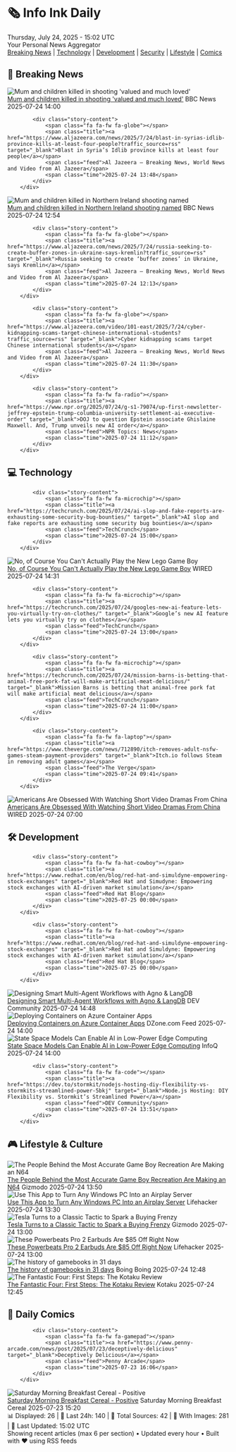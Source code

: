 <!-- Processing 54 RSS feeds at 2025-07-24 15:01:47 UTC -->
<!-- Processing: Penny Arcade -->
<!-- Processing: Poorly Drawn Lines -->
<!-- Processing: Garfield -->
<!-- Processing: Cyanide & Happiness -->
<!-- Processing: Questionable Content -->
<!-- Processing: Dinosaur Comics -->
<!-- Processing: CNN Top Stories -->
<!-- Processing: BBC Breaking News -->
<!-- Processing: CBC News -->
<!-- Error processing https://rss.cbc.ca/lineup/topstories.xml: The read operation timed out -->
<!-- Processing: Reuters World News -->
<!-- Processing: NBC News Breaking -->
<!-- Processing: Guardian World News -->
<!-- Processing: TechCrunch -->
<!-- Processing: WIRED -->
<!-- Processing: Hacker News -->
<!-- Processing: Dev.to -->
<!-- Processing: DistroWatch -->
<!-- Processing: Red Hat Blog -->
<!-- Processing: GitLab Blog -->
<!-- Processing: InfoQ -->
<!-- Processing: DZone -->
<!-- Processing: The Pragmatic Engineer -->
<!-- Processing: Lifehacker -->
<!-- Processing: Boing Boing -->
<!-- Processing: Krebs on Security -->
<!-- Generated 12 new posts out of 25 feeds processed -->
<div class="newspaper-header">
    <h1 class="newspaper-title">🗞️ Info Ink Daily</h1>
    <div class="newspaper-date">Thursday, July 24, 2025 - 15:02 UTC</div>
    <div class="newspaper-subtitle">Your Personal News Aggregator</div>
</div>

<div class="newspaper-nav">
    <a href="#breaking">Breaking News</a> |
    <a href="#tech">Technology</a> |
    <a href="#dev">Development</a> |
    <a href="#security">Security</a> |
    <a href="#lifestyle">Lifestyle</a> |
    <a href="#webcomics">Comics</a>
</div>

<div class="news-section breaking-news" id="breaking">
<h2 class="section-header">🚨 Breaking News</h2>
<div class="stories-container">
<div class="story">
            <img src="https://ichef.bbci.co.uk/ace/standard/240/cpsprodpb/aa3d/live/1dfd36e0-687d-11f0-8f9f-1d38db11c370.png" alt="Mum and children killed in shooting &#x27;valued and much loved&#x27;" class="story-image" loading="lazy" onerror="this.style.display='none'">
            <div class="story-content">
                <span class="fa fa-fw fa-flag"></span>
                <span class="title"><a href="https://www.bbc.com/news/articles/c9vrw3xd77jo" target="_blank">Mum and children killed in shooting &#x27;valued and much loved&#x27;</a></span>
                <span class="feed">BBC News</span>
                <span class="time">2025-07-24 14:00</span>
            </div>
        </div>
<div class="story">
            
            <div class="story-content">
                <span class="fa fa-fw fa-globe"></span>
                <span class="title"><a href="https://www.aljazeera.com/news/2025/7/24/blast-in-syrias-idlib-province-kills-at-least-four-people?traffic_source=rss" target="_blank">Blast in Syria’s Idlib province kills at least four people</a></span>
                <span class="feed">Al Jazeera – Breaking News, World News and Video from Al Jazeera</span>
                <span class="time">2025-07-24 13:48</span>
            </div>
        </div>
<div class="story">
            <img src="https://ichef.bbci.co.uk/ace/standard/240/cpsprodpb/aa3d/live/1dfd36e0-687d-11f0-8f9f-1d38db11c370.png" alt="Mum and children killed in Northern Ireland shooting named" class="story-image" loading="lazy" onerror="this.style.display='none'">
            <div class="story-content">
                <span class="fa fa-fw fa-flag"></span>
                <span class="title"><a href="https://www.bbc.com/news/articles/c9vrw3xd77jo" target="_blank">Mum and children killed in Northern Ireland shooting named</a></span>
                <span class="feed">BBC News</span>
                <span class="time">2025-07-24 12:54</span>
            </div>
        </div>
<div class="story">
            
            <div class="story-content">
                <span class="fa fa-fw fa-globe"></span>
                <span class="title"><a href="https://www.aljazeera.com/news/2025/7/24/russia-seeking-to-create-buffer-zones-in-ukraine-says-kremlin?traffic_source=rss" target="_blank">Russia seeking to create ‘buffer zones’ in Ukraine, says Kremlin</a></span>
                <span class="feed">Al Jazeera – Breaking News, World News and Video from Al Jazeera</span>
                <span class="time">2025-07-24 12:13</span>
            </div>
        </div>
<div class="story">
            
            <div class="story-content">
                <span class="fa fa-fw fa-globe"></span>
                <span class="title"><a href="https://www.aljazeera.com/video/101-east/2025/7/24/cyber-kidnapping-scams-target-chinese-international-students?traffic_source=rss" target="_blank">Cyber kidnapping scams target Chinese international students</a></span>
                <span class="feed">Al Jazeera – Breaking News, World News and Video from Al Jazeera</span>
                <span class="time">2025-07-24 11:30</span>
            </div>
        </div>
<div class="story">
            
            <div class="story-content">
                <span class="fa fa-fw fa-radio"></span>
                <span class="title"><a href="https://www.npr.org/2025/07/24/g-s1-79074/up-first-newsletter-jeffrey-epstein-trump-columbia-university-settlement-ai-executive-order" target="_blank">DOJ to question Epstein associate Ghislaine Maxwell. And, Trump unveils new AI order</a></span>
                <span class="feed">NPR Topics: News</span>
                <span class="time">2025-07-24 11:12</span>
            </div>
        </div>
</div>
</div>
<div class="news-section tech-news" id="tech">
<h2 class="section-header">💻 Technology</h2>
<div class="stories-container">
<div class="story">
            
            <div class="story-content">
                <span class="fa fa-fw fa-microchip"></span>
                <span class="title"><a href="https://techcrunch.com/2025/07/24/ai-slop-and-fake-reports-are-exhausting-some-security-bug-bounties/" target="_blank">AI slop and fake reports are exhausting some security bug bounties</a></span>
                <span class="feed">TechCrunch</span>
                <span class="time">2025-07-24 15:00</span>
            </div>
        </div>
<div class="story">
            <img src="https://media.wired.com/photos/68822db547e702a519d69caf/master/pass/072425_Lego-Game-Boy-1.jpg" alt="No, of Course You Can&#x27;t Actually Play the New Lego Game Boy" class="story-image" loading="lazy" onerror="this.style.display='none'">
            <div class="story-content">
                <span class="fa fa-fw fa-bolt"></span>
                <span class="title"><a href="https://www.wired.com/story/no-of-course-you-cant-actually-play-the-new-lego-game-boy/" target="_blank">No, of Course You Can&#x27;t Actually Play the New Lego Game Boy</a></span>
                <span class="feed">WIRED</span>
                <span class="time">2025-07-24 14:31</span>
            </div>
        </div>
<div class="story">
            
            <div class="story-content">
                <span class="fa fa-fw fa-microchip"></span>
                <span class="title"><a href="https://techcrunch.com/2025/07/24/googles-new-ai-feature-lets-you-virtually-try-on-clothes/" target="_blank">Google’s new AI feature lets you virtually try on clothes</a></span>
                <span class="feed">TechCrunch</span>
                <span class="time">2025-07-24 13:00</span>
            </div>
        </div>
<div class="story">
            
            <div class="story-content">
                <span class="fa fa-fw fa-microchip"></span>
                <span class="title"><a href="https://techcrunch.com/2025/07/24/mission-barns-is-betting-that-animal-free-pork-fat-will-make-artificial-meat-delicious/" target="_blank">Mission Barns is betting that animal-free pork fat will make artificial meat delicious</a></span>
                <span class="feed">TechCrunch</span>
                <span class="time">2025-07-24 11:00</span>
            </div>
        </div>
<div class="story">
            
            <div class="story-content">
                <span class="fa fa-fw fa-laptop"></span>
                <span class="title"><a href="https://www.theverge.com/news/712890/itch-removes-adult-nsfw-games-steam-payment-providers" target="_blank">Itch.io follows Steam in removing adult games</a></span>
                <span class="feed">The Verge</span>
                <span class="time">2025-07-24 09:41</span>
            </div>
        </div>
<div class="story">
            <img src="https://media.wired.com/photos/687ea98ef6dc238f720ac669/master/pass/Obsessed-Drama-ReelShort-Business-2165351450.jpg" alt="Americans Are Obsessed With Watching Short Video Dramas From China" class="story-image" loading="lazy" onerror="this.style.display='none'">
            <div class="story-content">
                <span class="fa fa-fw fa-bolt"></span>
                <span class="title"><a href="https://www.wired.com/story/china-reel-short-dramas-video-social-media/" target="_blank">Americans Are Obsessed With Watching Short Video Dramas From China</a></span>
                <span class="feed">WIRED</span>
                <span class="time">2025-07-24 07:00</span>
            </div>
        </div>
</div>
</div>
<div class="news-section dev-news" id="dev">
<h2 class="section-header">🛠️ Development</h2>
<div class="stories-container">
<div class="story">
            
            <div class="story-content">
                <span class="fa fa-fw fa-hat-cowboy"></span>
                <span class="title"><a href="https://www.redhat.com/en/blog/red-hat-and-simuldyne-empowering-stock-exchanges" target="_blank">Red Hat and Simudyne: Empowering stock exchanges with AI-driven market simulation</a></span>
                <span class="feed">Red Hat Blog</span>
                <span class="time">2025-07-25 00:00</span>
            </div>
        </div>
<div class="story">
            
            <div class="story-content">
                <span class="fa fa-fw fa-hat-cowboy"></span>
                <span class="title"><a href="https://www.redhat.com/en/blog/red-hat-and-simuldyne-empowering-stock-exchanges" target="_blank">Red Hat and Simuldyne: Empowering stock exchanges with AI-driven market simulation</a></span>
                <span class="feed">Red Hat Blog</span>
                <span class="time">2025-07-25 00:00</span>
            </div>
        </div>
<div class="story">
            <img src="https://media2.dev.to/dynamic/image/width=800%2Cheight=%2Cfit=scale-down%2Cgravity=auto%2Cformat=auto/https%3A%2F%2Fdev-to-uploads.s3.amazonaws.com%2Fuploads%2Farticles%2Fjksd9oiov7sxpqhxjdzm.png" alt="Designing Smart Multi-Agent Workflows with Agno &amp; LangDB" class="story-image" loading="lazy" onerror="this.style.display='none'">
            <div class="story-content">
                <span class="fa fa-fw fa-code"></span>
                <span class="title"><a href="https://dev.to/langdb/designing-smart-multi-agent-workflows-with-agno-langdb-nic" target="_blank">Designing Smart Multi-Agent Workflows with Agno &amp; LangDB</a></span>
                <span class="feed">DEV Community</span>
                <span class="time">2025-07-24 14:48</span>
            </div>
        </div>
<div class="story">
            <img src="https://dz2cdn1.dzone.com/thumbnail?fid=18524223&w=600" alt="Deploying Containers on Azure Container Apps" class="story-image" loading="lazy" onerror="this.style.display='none'">
            <div class="story-content">
                <span class="fa fa-fw fa-newspaper"></span>
                <span class="title"><a href="https://dzone.com/articles/deploying-containers-on-azure-infrastructure" target="_blank">Deploying Containers on Azure Container Apps</a></span>
                <span class="feed">DZone.com Feed</span>
                <span class="time">2025-07-24 14:00</span>
            </div>
        </div>
<div class="story">
            <img src="https://res.infoq.com/news/2025/07/state-space-models-edge-compute/en/headerimage/state-space-model-low-power-1753257525965.jpeg" alt="State Space Models Can Enable AI in Low-Power Edge Computing" class="story-image" loading="lazy" onerror="this.style.display='none'">
            <div class="story-content">
                <span class="fa fa-fw fa-info-circle"></span>
                <span class="title"><a href="https://www.infoq.com/news/2025/07/state-space-models-edge-compute/?utm_campaign=infoq_content&utm_source=infoq&utm_medium=feed&utm_term=global" target="_blank">State Space Models Can Enable AI in Low-Power Edge Computing</a></span>
                <span class="feed">InfoQ</span>
                <span class="time">2025-07-24 14:00</span>
            </div>
        </div>
<div class="story">
            
            <div class="story-content">
                <span class="fa fa-fw fa-code"></span>
                <span class="title"><a href="https://dev.to/stormkit/nodejs-hosting-diy-flexibility-vs-stormkits-streamlined-power-5bkj" target="_blank">Node.js Hosting: DIY Flexibility vs. Stormkit’s Streamlined Power</a></span>
                <span class="feed">DEV Community</span>
                <span class="time">2025-07-24 13:51</span>
            </div>
        </div>
</div>
</div>
<div class="news-section lifestyle-news" id="lifestyle">
<h2 class="section-header">🎮 Lifestyle & Culture</h2>
<div class="stories-container">
<div class="story">
            <img src="https://gizmodo.com/app/uploads/2025/07/M64.png" alt="The People Behind the Most Accurate Game Boy Recreation Are Making an N64" class="story-image" loading="lazy" onerror="this.style.display='none'">
            <div class="story-content">
                <span class="fa fa-fw fa-computer"></span>
                <span class="title"><a href="https://gizmodo.com/the-people-behind-the-most-accurate-game-boy-recreation-are-making-an-n64-2000633714" target="_blank">The People Behind the Most Accurate Game Boy Recreation Are Making an N64</a></span>
                <span class="feed">Gizmodo</span>
                <span class="time">2025-07-24 13:50</span>
            </div>
        </div>
<div class="story">
            <img src="https://lifehacker.com/imagery/articles/01K0WT3953MYJKRT4Y473MB12T/hero-image.png" alt="Use This App to Turn Any Windows PC Into an Airplay Server" class="story-image" loading="lazy" onerror="this.style.display='none'">
            <div class="story-content">
                <span class="fa fa-fw fa-life-ring"></span>
                <span class="title"><a href="https://lifehacker.com/tech/turn-windows-pc-into-airplay-server?utm_medium=RSS" target="_blank">Use This App to Turn Any Windows PC Into an Airplay Server</a></span>
                <span class="feed">Lifehacker</span>
                <span class="time">2025-07-24 13:30</span>
            </div>
        </div>
<div class="story">
            <img src="https://gizmodo.com/app/uploads/2023/05/e4c1545064b9ed90267332f76a3ad32f.jpg" alt="Tesla Turns to a Classic Tactic to Spark a Buying Frenzy" class="story-image" loading="lazy" onerror="this.style.display='none'">
            <div class="story-content">
                <span class="fa fa-fw fa-computer"></span>
                <span class="title"><a href="https://gizmodo.com/tesla-turns-to-a-classic-tactic-to-spark-a-buying-frenzy-2000633617" target="_blank">Tesla Turns to a Classic Tactic to Spark a Buying Frenzy</a></span>
                <span class="feed">Gizmodo</span>
                <span class="time">2025-07-24 13:00</span>
            </div>
        </div>
<div class="story">
            <img src="https://lifehacker.com/imagery/articles/01K0XNG818H1FZE2R26BK6NXDH/hero-image.png" alt="These Powerbeats Pro 2 Earbuds Are $85 Off Right Now" class="story-image" loading="lazy" onerror="this.style.display='none'">
            <div class="story-content">
                <span class="fa fa-fw fa-life-ring"></span>
                <span class="title"><a href="https://lifehacker.com/tech/refurbished-beats-powerbeats-pro-2-earbuds-sale?utm_medium=RSS" target="_blank">These Powerbeats Pro 2 Earbuds Are $85 Off Right Now</a></span>
                <span class="feed">Lifehacker</span>
                <span class="time">2025-07-24 13:00</span>
            </div>
        </div>
<div class="story">
            <img src="https://i0.wp.com/boingboing.net/wp-content/uploads/2025/07/search-for-dinosaurs.jpg?fit=1600%2C1000&amp;quality=60&amp;ssl=1" alt="The history of gamebooks in 31 days" class="story-image" loading="lazy" onerror="this.style.display='none'">
            <div class="story-content">
                <span class="fa fa-fw fa-arrow-right"></span>
                <span class="title"><a href="https://boingboing.net/2025/07/24/31-days-of-gamebooks.html" target="_blank">The history of gamebooks in 31 days</a></span>
                <span class="feed">Boing Boing</span>
                <span class="time">2025-07-24 12:48</span>
            </div>
        </div>
<div class="story">
            <img src="https://i.kinja-img.com/image/upload/c_fit,q_80,w_636/c4d7e2271a85e2c7737c124b9e8bb5b8.jpg" alt="The Fantastic Four: First Steps: The Kotaku Review" class="story-image" loading="lazy" onerror="this.style.display='none'">
            <div class="story-content">
                <span class="fa fa-fw fa-gamepad"></span>
                <span class="title"><a href="https://kotaku.com/the-fantastic-four-first-steps-review-movie-marvel-mcu-1851786852" target="_blank">The Fantastic Four: First Steps: The Kotaku Review</a></span>
                <span class="feed">Kotaku</span>
                <span class="time">2025-07-24 12:45</span>
            </div>
        </div>
</div>
</div>
<div class="news-section webcomics-section" id="webcomics">
<h2 class="section-header">🎨 Daily Comics</h2>
<div class="stories-container">
<div class="story">
            
            <div class="story-content">
                <span class="fa fa-fw fa-gamepad"></span>
                <span class="title"><a href="https://www.penny-arcade.com/news/post/2025/07/23/deceptively-delicious" target="_blank">Deceptively Delicious</a></span>
                <span class="feed">Penny Arcade</span>
                <span class="time">2025-07-23 16:06</span>
            </div>
        </div>
<div class="story">
            <img src="https://www.smbc-comics.com/comics/1753229135-20250724.png" alt="Saturday Morning Breakfast Cereal - Positive" class="story-image" loading="lazy" onerror="this.style.display='none'">
            <div class="story-content">
                <span class="fa fa-fw fa-smile"></span>
                <span class="title"><a href="https://www.smbc-comics.com/comic/positive-2" target="_blank">Saturday Morning Breakfast Cereal - Positive</a></span>
                <span class="feed">Saturday Morning Breakfast Cereal</span>
                <span class="time">2025-07-23 15:20</span>
            </div>
        </div>
</div>
</div>

<div class="newspaper-footer">
    <div class="stats">
        📊 Displayed: 26 | 📅 Last 24h: 140 | 📡 Total Sources: 42 | 📸 With Images: 281 |
        🔄 Last Updated: 15:02 UTC
    </div>
    <div class="footer-note">
        Showing recent articles (max 6 per section) • Updated every hour • Built with ❤️ using RSS feeds
    </div>
</div>
